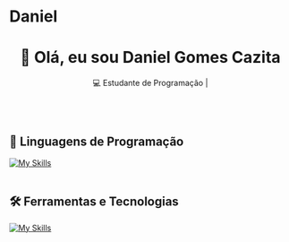 # Daniel<h1 align="center">👋 Olá, eu sou Daniel Gomes Cazita</h1>

<p align="center">
  💻 Estudante de Programação | 
</p><br><br>


## 🚀 Linguagens de Programação
[![My Skills](https://skillicons.dev/icons?i=java,python,javascript,c,php)](https://skillicons.dev)<br><br>

## 🛠️ Ferramentas e Tecnologias
[![My Skills](https://skillicons.dev/icons?i=vscode,eclipse,mysql,bootstrap,git,github)](https://skillicons.dev)<br><br>

